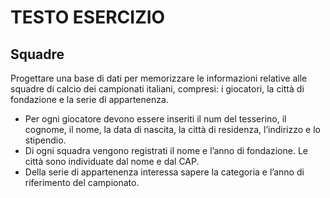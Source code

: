 # TESTO ESERCIZIO
## Squadre

Progettare una base di dati per memorizzare le informazioni relative alle squadre di calcio dei campionati italiani, compresi: i giocatori, la città di fondazione e la serie di appartenenza.
-  Per ogni giocatore devono essere inseriti il num del tesserino, il cognome, il nome, la data di nascita, la città di residenza, l’indirizzo e lo stipendio.
-  Di ogni squadra vengono registrati il nome e l’anno di fondazione. Le città sono individuate dal nome e dal CAP.
-  Della serie di appartenenza interessa sapere la categoria e l’anno di riferimento del campionato.
